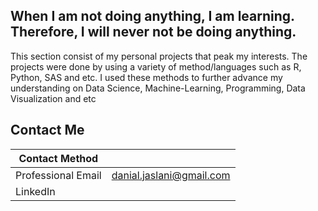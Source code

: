 ## When I am not doing anything, I am learning. Therefore, I will never not be doing anything. 


This section consist of my personal projects that peak my interests. The projects were done by using a variety of method/languages such as R, Python, SAS and etc. I used these methods to further advance my understanding on Data Science, Machine-Learning, Programming, Data Visualization and etc

## Contact Me

Contact Method |  | 
--- |--- |
Professional Email | danial.jaslani@gmail.com |
LinkedIn | |
